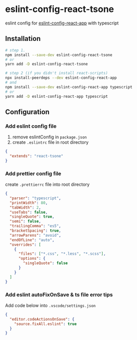 # eslint-config-react-tsone

eslint config for [eslint-config-react-app](https://www.npmjs.com/package/eslint-config-react-app) with typescript

## Installation

```sh
# step 1.
npm install --save-dev eslint-config-react-tsone
# or
yarn add -D eslint-config-react-tsone

# step 2 (if you didn't install react-scripts)
npx install-peerdeps --dev eslint-config-react-app
# and
npm install --save-dev eslint-config-react-app typescript
# or
yarn add -D eslint-config-react-app typescript
```

## Configuration

### Add eslint config file

1. remove eslintConfig in `package.json`
2. create `.eslintrc` file in root directory

```json
{
  "extends": "react-tsone"
}
```

### Add prettier config file

create `.prettierrc` file into root directory

```json
{
  "parser": "typescript",
  "printWidth": 80,
  "tabWidth": 2,
  "useTabs": false,
  "singleQuote": true,
  "semi": false,
  "trailingComma": "es5",
  "bracketSpacing": true,
  "arrowParens": "avoid",
  "endOfLine": "auto",
  "overrides": [
    {
      "files": ["*.css", "*.less", "*.scss"],
      "options": {
        "singleQuote": false
      }
    }
  ]
}
```

### Add eslint autoFixOnSave & ts file error tips

Add code below into `.vscode/settings.json`

```json
{
  "editor.codeActionsOnSave": {
    "source.fixAll.eslint": true
  }
}
```
